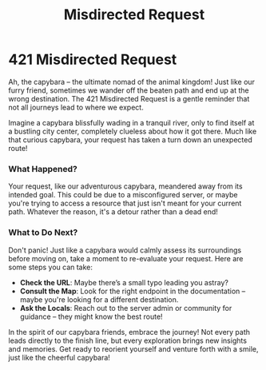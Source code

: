 ﻿---
category: 4xx
code: 421
cover: https://firebasestorage.googleapis.com/v0/b/capy-http.appspot.com/o/Capy-421-750x600.avif?alt=media
thumbnail: https://firebasestorage.googleapis.com/v0/b/capy-http.appspot.com/o/Capy-421-250x200.avif?alt=media
coverAlt: Misdirected Request
description: Misdirected Request
tags:
- 4xx
title: Misdirected Request
---


# 421 Misdirected Request

Ah, the capybara – the ultimate nomad of the animal kingdom! Just like our furry friend, sometimes we wander off the beaten path and end up at the wrong destination. The 421 Misdirected Request is a gentle reminder that not all journeys lead to where we expect.

Imagine a capybara blissfully wading in a tranquil river, only to find itself at a bustling city center, completely clueless about how it got there. Much like that curious capybara, your request has taken a turn down an unexpected route!

### What Happened?

Your request, like our adventurous capybara, meandered away from its intended goal. This could be due to a misconfigured server, or maybe you're trying to access a resource that just isn't meant for your current path. Whatever the reason, it's a detour rather than a dead end!

### What to Do Next?

Don't panic! Just like a capybara would calmly assess its surroundings before moving on, take a moment to re-evaluate your request. Here are some steps you can take:

- **Check the URL**: Maybe there’s a small typo leading you astray?
- **Consult the Map**: Look for the right endpoint in the documentation – maybe you're looking for a different destination.
- **Ask the Locals**: Reach out to the server admin or community for guidance – they might know the best route!

In the spirit of our capybara friends, embrace the journey! Not every path leads directly to the finish line, but every exploration brings new insights and memories. Get ready to reorient yourself and venture forth with a smile, just like the cheerful capybara!